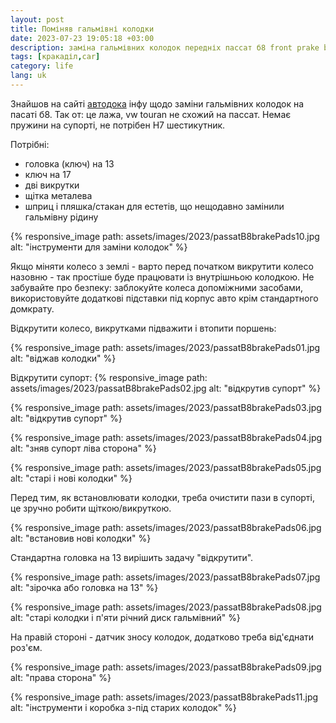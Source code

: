 ```yaml
---
layout: post
title: Поміняв гальмівні колодки
date: 2023-07-23 19:05:18 +03:00
description: заміна гальмівних колодок передніх пассат б8 front prake bads replacement vw passat b8
tags: [кракаділ,car]
category: life
lang: uk
---
```


Знайшов на сайті [автодока](
https://club.autodoc.co.uk/pdf-manuals/club/vw/passat-b8-variant-3g5-cb5/brake-pads/pdf/EN-how-to-change-front-brake-pads-on-vw-passat-b8-variant-3g5-cb5-replacement-guide.pdf)
інфу щодо заміни гальмівних колодок на пасаті б8.
Так от: це лажа, vw touran не схожий на пассат.
Немає пружини на супорті, не потрібен H7 шестикутник.

Потрібні:
* головка (ключ) на 13
* ключ на 17
* дві викрутки
* щітка металева
* шприц і пляшка/стакан  для естетів, що нещодавно замінили гальмівну рідину

{% responsive_image path: assets/images/2023/passatB8brakePads10.jpg alt: "інструменти для заміни колодок" %}


Якщо міняти колесо з землі - варто перед початком викрутити колесо назовню - так простіше буде працювати із внутрішньою колодкою.
Не забувайте про безпеку:
заблокуйте колеса допоміжними засобами,
використовуйте додаткові підставки під корпус авто крім стандартного домкрату.

Відкрутити колесо, викрутками підважити і втопити поршень:

{% responsive_image path: assets/images/2023/passatB8brakePads01.jpg alt: "віджав колодки" %}

Відкрутити супорт:
{% responsive_image path: assets/images/2023/passatB8brakePads02.jpg alt: "відкрутив супорт" %}

{% responsive_image path: assets/images/2023/passatB8brakePads03.jpg alt: "відкрутив супорт" %}

{% responsive_image path: assets/images/2023/passatB8brakePads04.jpg alt: "зняв супорт ліва сторона" %}

{% responsive_image path: assets/images/2023/passatB8brakePads05.jpg alt: "старі і нові колодки" %}

Перед тим, як встановлювати колодки, треба очистити пази в супорті, це зручно робити щіткою/викруткою.

{% responsive_image path: assets/images/2023/passatB8brakePads06.jpg alt: "встановив нові колодки" %}

Стандартна головка на 13 вирішить задачу "відкрутити".

{% responsive_image path: assets/images/2023/passatB8brakePads07.jpg alt: "зірочка або головка на 13" %}

{% responsive_image path: assets/images/2023/passatB8brakePads08.jpg alt: "старі колодки і п'яти річний диск гальмівний" %}

На правій стороні - датчик зносу колодок, додатково треба від'єднати роз'єм.

{% responsive_image path: assets/images/2023/passatB8brakePads09.jpg alt: "права сторона" %}


{% responsive_image path: assets/images/2023/passatB8brakePads11.jpg alt: "інструменти і коробка з-під старих колодок" %}


